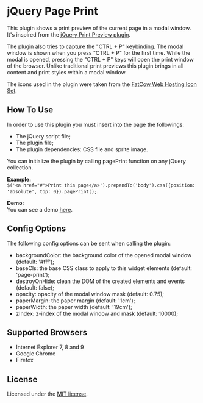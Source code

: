 # jQuery Page Print
This plugin shows a print preview of the current page in a modal window. It's inspired from the [jQuery Print Preview plugin](https://github.com/etimbo/jquery-print-preview-plugin).

The plugin also tries to capture the "CTRL + P" keybinding. The modal window is shown when you press "CTRL + P" for the first time. While the modal is opened, pressing the "CTRL + P" keys will open the print window of the browser.
Unlike traditional print previews this plugin brings in all content and print styles within a modal window.

The icons used in the plugin were taken from the [FatCow Web Hosting Icon Set](http://www.fatcow.com/free-icons).

## How To Use
In order to use this plugin you must insert into the page the followings:

- The jQuery script file;
- The plugin file;
- The plugin dependencies: CSS file and sprite image.

You can initialize the plugin by calling pagePrint function on any jQuery collection.  

**Example:**  
``$('<a href="#">Print this page</a>').prependTo('body').css({position: 'absolute', top: 0}).pagePrint();``.

**Demo:**  
You can see a demo [here](http://dompuiu.github.com/jquery-page-print/demo/index.html).

## Config Options
The following config options can be sent when calling the plugin:

- backgroundColor: the background color of the opened modal window (default: '#fff');
- baseCls: the base CSS class to apply to this widget elements (default: 'page-print');
- destroyOnHide: clean the DOM of the created elements and events (default: false);
- opacity: opacity of the modal window mask (default: 0.75);
- paperMargin: the paper margin (default: '1cm');
- paperWidth: the paper width (default: '19cm');
- zIndex: z-index of the modal window and mask (default: 10000);

## Supported Browsers
- Internet Explorer 7, 8 and 9
- Google Chrome
- Firefox

## License
Licensed under the [MIT license](http://www.opensource.org/licenses/mit-license.php).